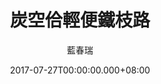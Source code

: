 ---
issue: 234
title: 炭空佮輕便鐵枝路
author: 藍春瑞
date: 2017-07-27T00:00:00.000+08:00
topic: 懷想
difficulty: 2
wikidata: Q98095632
wikidata_link: https://www.wikidata.org/wiki/Q98095632
---